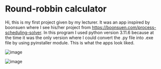 # Round-robbin calculator

Hi, this is my first project given by my lecturer. It was an app inspired by boonsuen where I see his/her project from https://boonsuen.com/process-scheduling-solver. In this program I used python version 3.11.6 because at the time it was the only version where I could convert the .py file into .exe file by using pyinstaller module. This is what the apps look liked.

![image](https://github.com/ChristBernardS/My-portfolio/assets/117885718/530b16a7-d704-4c28-a2aa-7a9167738bcd)


![image](https://github.com/ChristBernardS/My-portfolio/assets/117885718/fbc7cd56-d72b-4af6-9a52-b4d64a2a1c7c)
